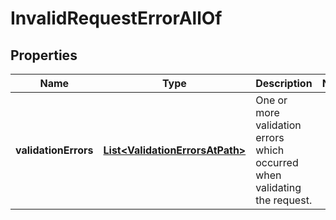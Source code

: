 

# InvalidRequestErrorAllOf


## Properties

| Name | Type | Description | Notes |
|------------ | ------------- | ------------- | -------------|
|**validationErrors** | [**List&lt;ValidationErrorsAtPath&gt;**](ValidationErrorsAtPath.md) | One or more validation errors which occurred when validating the request. |  |



